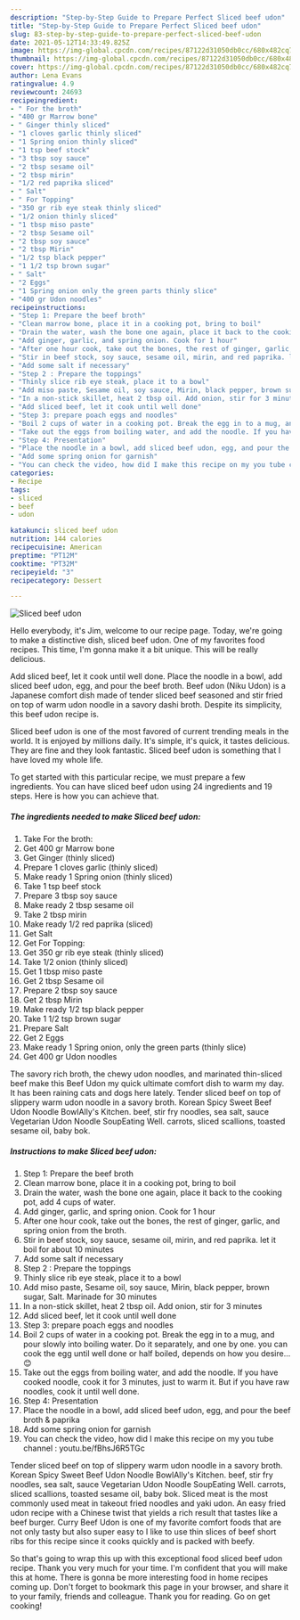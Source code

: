 ```yaml
---
description: "Step-by-Step Guide to Prepare Perfect Sliced beef udon"
title: "Step-by-Step Guide to Prepare Perfect Sliced beef udon"
slug: 83-step-by-step-guide-to-prepare-perfect-sliced-beef-udon
date: 2021-05-12T14:33:49.825Z
image: https://img-global.cpcdn.com/recipes/87122d31050db0cc/680x482cq70/sliced-beef-udon-recipe-main-photo.jpg
thumbnail: https://img-global.cpcdn.com/recipes/87122d31050db0cc/680x482cq70/sliced-beef-udon-recipe-main-photo.jpg
cover: https://img-global.cpcdn.com/recipes/87122d31050db0cc/680x482cq70/sliced-beef-udon-recipe-main-photo.jpg
author: Lena Evans
ratingvalue: 4.9
reviewcount: 24693
recipeingredient:
- " For the broth"
- "400 gr Marrow bone"
- " Ginger thinly sliced"
- "1 cloves garlic thinly sliced"
- "1 Spring onion thinly sliced"
- "1 tsp beef stock"
- "3 tbsp soy sauce"
- "2 tbsp sesame oil"
- "2 tbsp mirin"
- "1/2 red paprika sliced"
- " Salt"
- " For Topping"
- "350 gr rib eye steak thinly sliced"
- "1/2 onion thinly sliced"
- "1 tbsp miso paste"
- "2 tbsp Sesame oil"
- "2 tbsp soy sauce"
- "2 tbsp Mirin"
- "1/2 tsp black pepper"
- "1 1/2 tsp brown sugar"
- " Salt"
- "2 Eggs"
- "1 Spring onion only the green parts thinly slice"
- "400 gr Udon noodles"
recipeinstructions:
- "Step 1: Prepare the beef broth"
- "Clean marrow bone, place it in a cooking pot, bring to boil"
- "Drain the water, wash the bone one again, place it back to the cooking pot, add 4 cups of water."
- "Add ginger, garlic, and spring onion. Cook for 1 hour"
- "After one hour cook, take out the bones, the rest of ginger, garlic, and spring onion from the broth."
- "Stir in beef stock, soy sauce, sesame oil, mirin, and red paprika. let it boil for about 10 minutes"
- "Add some salt if necessary"
- "Step 2 : Prepare the toppings"
- "Thinly slice rib eye steak, place it to a bowl"
- "Add miso paste, Sesame oil, soy sauce, Mirin, black pepper, brown sugar, Salt. Marinade for 30 minutes"
- "In a non-stick skillet, heat 2 tbsp oil. Add onion, stir for 3 minutes"
- "Add sliced beef, let it cook until well done"
- "Step 3: prepare poach eggs and noodles"
- "Boil 2 cups of water in a cooking pot. Break the egg in to a mug, and pour slowly into boiling water. Do it separately, and one by one. you can cook the egg until well done or half boiled, depends on how you desire... 😊"
- "Take out the eggs from boiling water, and add the noodle. If you have cooked noodle, cook it for 3 minutes, just to warm it. But if you have raw noodles, cook it until well done."
- "Step 4: Presentation"
- "Place the noodle in a bowl, add sliced beef udon, egg, and pour the beef broth &amp; paprika"
- "Add some spring onion for garnish"
- "You can check the video, how did I make this recipe on my you tube channel : youtu.be/fBhsJ6R5TGc"
categories:
- Recipe
tags:
- sliced
- beef
- udon

katakunci: sliced beef udon 
nutrition: 144 calories
recipecuisine: American
preptime: "PT12M"
cooktime: "PT32M"
recipeyield: "3"
recipecategory: Dessert

---
```



![Sliced beef udon](https://img-global.cpcdn.com/recipes/87122d31050db0cc/680x482cq70/sliced-beef-udon-recipe-main-photo.jpg)

Hello everybody, it's Jim, welcome to our recipe page. Today, we're going to make a distinctive dish, sliced beef udon. One of my favorites food recipes. This time, I'm gonna make it a bit unique. This will be really delicious.

Add sliced beef, let it cook until well done. Place the noodle in a bowl, add sliced beef udon, egg, and pour the beef broth. Beef udon (Niku Udon) is a Japanese comfort dish made of tender sliced beef seasoned and stir fried on top of warm udon noodle in a savory dashi broth. Despite its simplicity, this beef udon recipe is.

Sliced beef udon is one of the most favored of current trending meals in the world. It is enjoyed by millions daily. It's simple, it's quick, it tastes delicious. They are fine and they look fantastic. Sliced beef udon is something that I have loved my whole life.


To get started with this particular recipe, we must prepare a few ingredients. You can have sliced beef udon using 24 ingredients and 19 steps. Here is how you can achieve that.

<!--inarticleads1-->

##### The ingredients needed to make Sliced beef udon:

1. Take  For the broth:
1. Get 400 gr Marrow bone
1. Get  Ginger (thinly sliced)
1. Prepare 1 cloves garlic (thinly sliced)
1. Make ready 1 Spring onion (thinly sliced)
1. Take 1 tsp beef stock
1. Prepare 3 tbsp soy sauce
1. Make ready 2 tbsp sesame oil
1. Take 2 tbsp mirin
1. Make ready 1/2 red paprika (sliced)
1. Get  Salt
1. Get  For Topping:
1. Get 350 gr rib eye steak (thinly sliced)
1. Take 1/2 onion (thinly sliced)
1. Get 1 tbsp miso paste
1. Get 2 tbsp Sesame oil
1. Prepare 2 tbsp soy sauce
1. Get 2 tbsp Mirin
1. Make ready 1/2 tsp black pepper
1. Take 1 1/2 tsp brown sugar
1. Prepare  Salt
1. Get 2 Eggs
1. Make ready 1 Spring onion, only the green parts (thinly slice)
1. Get 400 gr Udon noodles


The savory rich broth, the chewy udon noodles, and marinated thin-sliced beef make this Beef Udon my quick ultimate comfort dish to warm my day. It has been raining cats and dogs here lately. Tender sliced beef on top of slippery warm udon noodle in a savory broth. Korean Spicy Sweet Beef Udon Noodle BowlAlly&#39;s Kitchen. beef, stir fry noodles, sea salt, sauce Vegetarian Udon Noodle SoupEating Well. carrots, sliced scallions, toasted sesame oil, baby bok. 

<!--inarticleads2-->

##### Instructions to make Sliced beef udon:

1. Step 1: Prepare the beef broth
1. Clean marrow bone, place it in a cooking pot, bring to boil
1. Drain the water, wash the bone one again, place it back to the cooking pot, add 4 cups of water.
1. Add ginger, garlic, and spring onion. Cook for 1 hour
1. After one hour cook, take out the bones, the rest of ginger, garlic, and spring onion from the broth.
1. Stir in beef stock, soy sauce, sesame oil, mirin, and red paprika. let it boil for about 10 minutes
1. Add some salt if necessary
1. Step 2 : Prepare the toppings
1. Thinly slice rib eye steak, place it to a bowl
1. Add miso paste, Sesame oil, soy sauce, Mirin, black pepper, brown sugar, Salt. Marinade for 30 minutes
1. In a non-stick skillet, heat 2 tbsp oil. Add onion, stir for 3 minutes
1. Add sliced beef, let it cook until well done
1. Step 3: prepare poach eggs and noodles
1. Boil 2 cups of water in a cooking pot. Break the egg in to a mug, and pour slowly into boiling water. Do it separately, and one by one. you can cook the egg until well done or half boiled, depends on how you desire... 😊
1. Take out the eggs from boiling water, and add the noodle. If you have cooked noodle, cook it for 3 minutes, just to warm it. But if you have raw noodles, cook it until well done.
1. Step 4: Presentation
1. Place the noodle in a bowl, add sliced beef udon, egg, and pour the beef broth &amp; paprika
1. Add some spring onion for garnish
1. You can check the video, how did I make this recipe on my you tube channel : youtu.be/fBhsJ6R5TGc


Tender sliced beef on top of slippery warm udon noodle in a savory broth. Korean Spicy Sweet Beef Udon Noodle BowlAlly&#39;s Kitchen. beef, stir fry noodles, sea salt, sauce Vegetarian Udon Noodle SoupEating Well. carrots, sliced scallions, toasted sesame oil, baby bok. Sliced meat is the most commonly used meat in takeout fried noodles and yaki udon. An easy fried udon recipe with a Chinese twist that yields a rich result that tastes like a beef burger. Curry Beef Udon is one of my favorite comfort foods that are not only tasty but also super easy to I like to use thin slices of beef short ribs for this recipe since it cooks quickly and is packed with beefy. 

So that's going to wrap this up with this exceptional food sliced beef udon recipe. Thank you very much for your time. I'm confident that you will make this at home. There is gonna be more interesting food in home recipes coming up. Don't forget to bookmark this page in your browser, and share it to your family, friends and colleague. Thank you for reading. Go on get cooking!
